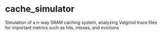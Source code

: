 # cache_simulator
Simulation of a n-way SRAM caching system, analyzing Valgrind trace files for important metrics such as hits, misses, and evictions
